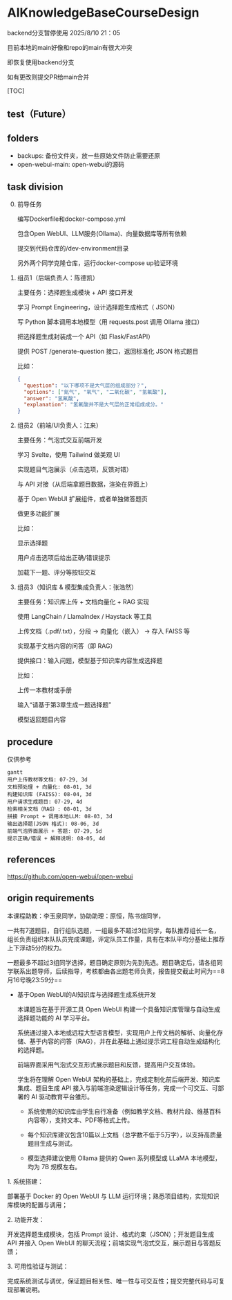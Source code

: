 # AIKnowledgeBaseCourseDesign

backend分支暂停使用
2025/8/10 21：05

目前本地的main好像和repo的main有很大冲突

即恢复使用backend分支

如有更改则提交PR给main合并

[TOC]

## test（Future）


## folders
- backups: 备份文件夹，放一些原始文件防止需要还原
- open-webui-main: open-webui的源码

## task division
0. 前导任务
	
	编写Dockerfile和docker-compose.yml
	
	包含Open WebUI、LLM服务(Ollama)、向量数据库等所有依赖
	
	提交到代码仓库的/dev-environment目录
	
	另外两个同学克隆仓库，运行docker-compose up验证环境

1. 组员1（后端负责人：陈德凯）
	
	主要任务：选择题生成模块 + API 接口开发
	
	学习 Prompt Engineering，设计选择题生成格式（ JSON）
	
	写 Python 脚本调用本地模型（用 requests.post 调用 Ollama 接口）
	
	把选择题生成封装成一个 API（如 Flask/FastAPI）
	
	提供 POST /generate-question 接口，返回标准化 JSON 格式题目
	
	比如：
	
	```json
	{
	  "question": "以下哪项不是大气层的组成部分？",
	  "options": ["氮气", "氧气", "二氧化碳", "氢氟酸"],
	  "answer": "氢氟酸",
	  "explanation": "氢氟酸并不是大气层的正常组成成分。"
	}
	```

2. 组员2（前端/UI负责人：江来）
	
	主要任务：气泡式交互前端开发
	
	学习 Svelte，使用 Tailwind 做美观 UI
	
	实现题目气泡展示（点击选项，反馈对错）
	
	与 API 对接（从后端拿题目数据，渲染在界面上）
	
	基于 Open WebUI 扩展组件，或者单独做答题页
	
	做更多功能扩展
	
	比如：
	
	显示选择题
	
	用户点击选项后给出正确/错误提示
	
	加载下一题、评分等按钮交互

3. 组员3（知识库 & 模型集成负责人：张浩然）
	
	主要任务：知识库上传 + 文档向量化 + RAG 实现
	
	使用 LangChain / LlamaIndex / Haystack 等工具
	
	上传文档（.pdf/.txt），分段 -> 向量化（嵌入） -> 存入 FAISS 等
	
	实现基于文档内容的问答（即 RAG）
	
	提供接口：输入问题，模型基于知识库内容生成选择题
	
	比如：
	
	上传一本教材或手册
	
	输入“请基于第3章生成一题选择题”
	
	模型返回题目内容

## procedure
仅供参考
```mermaid
gantt
用户上传教材等文档: 07-29, 3d
文档预处理 + 向量化: 08-01, 3d
构建知识库 (FAISS): 08-04, 3d
用户请求生成题目: 07-29, 4d
检索相关文档（RAG）: 08-01, 3d
拼接 Prompt + 调用本地LLM: 08-03, 3d
输出选择题(JSON 格式): 08-06, 3d
前端气泡界面展示 + 答题: 07-29, 5d
提示正确/错误 + 解释说明: 08-05, 4d
```

## references
https://github.com/open-webui/open-webui

## origin requirements
本课程助教：李玉泉同学，协助助理：原恒，陈书煊同学，

一共有7道题目，自行组队选题，一组最多不超过3位同学，每队推荐组长一名，组长负责组织本队队员完成课题，评定队员工作量，具有在本队平均分基础上推荐上下浮动5分的权力。

一题最多不超过3组同学选择，题目确定原则为先到先选。题目确定后，请各组同学联系出题导师，后续指导，考核都由各出题老师负责，报告提交截止时间为==8月16号晚23:59分==


- 基于Open WebUI的AI知识库与选择题生成系统开发

	本课题旨在基于开源工具 Open WebUI 构建一个具备知识库管理与自动生成选择题功能的 AI 学习平台。

	系统通过接入本地或远程大型语言模型，实现用户上传文档的解析、向量化存储、基于内容的问答（RAG），并在此基础上通过提示词工程自动生成结构化的选择题。

	前端界面采用气泡式交互形式展示题目和反馈，提高用户交互体验。

	学生将在理解 Open WebUI 架构的基础上，完成定制化前后端开发、知识库集成、题目生成 API 接入与前端渲染逻辑设计等任务，完成一个可交互、可部署的 AI 驱动教育平台雏形。

	- 系统使用的知识库由学生自行准备（例如教学文档、教材片段、维基百科内容等），支持文本、PDF等格式上传。
   
	- 每个知识库建议包含10篇以上文档（总字数不低于5万字），以支持高质量题目生成与测试。

 	- 模型选择建议使用 Ollama 提供的 Qwen 系列模型或 LLaMA 本地模型，均为 7B 规模左右。
	
1. 系统搭建：
	
部署基于 Docker 的 Open WebUI 与 LLM 运行环境；熟悉项目结构，实现知识库模块的配置与调用；

2. 功能开发：

开发选择题生成模块，包括 Prompt 设计、格式约束（JSON）；开发题目生成 API 并接入 Open WebUI 的聊天流程；前端实现气泡式交互，展示题目与答题反馈；
		
3. 可用性验证与测试：

完成系统测试与调优，保证题目相关性、唯一性与可交互性；提交完整代码与可复现部署说明。

